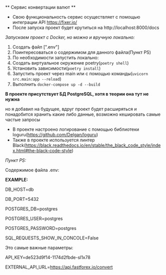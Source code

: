 ** Сервис конвертации валют **


* Свою функциональность сервис осуществляет с помощью интеграции API https://fixer.io/
* После запуска проект будет крутиться на http://localhost:8000/docs


*Запускаем проект с Docker, но можно и вручную локально:*


1. Создать файл [".env"]
2. Поинтересоваться о содержимом для данного файла(Пункт PS)
3. По необходимости запустить локально:
4. Создать виртуальное окружение poetry(```poetry shell```)
5. Установить зависимости(```poetry install```)
6. Запустить проект через main или с помощью команды(```uvicorn src.main:app --reload```)
8. Выполнить ```docker-compose up -d --build```

**В проекте присутствует БД PostgreSQL, хотя в теории она тут не нужна**


но я добавил на будущее, вдруг проект будет расширяться и понадобится хранить какие либо данные, возможно кешировать самые частые запросы


* В проекте настроено логирование с помощью библиотеки loguru(https://github.com/Delgan/loguru)
* Также в проекте используется линтер Black(https://black.readthedocs.io/en/stable/the_black_code_style/index.html#the-black-code-style)


*Пункт PS:*


Содержимое файла .env:


**EXAMPLE:**

DB_HOST=db


DB_PORT=5432


POSTGRES_DB=postgres


POSTGRES_USER=postgres


POSTGRES_PASSWORD=postgres


SQL_REQUESTS_SHOW_IN_CONCOLE=False


Это самые важные параметры:


API_KEY=de523d9f14-1174d2fbde-sl1x78


EXTERNAL_API_URL=https://api.fastforex.io/convert

  

